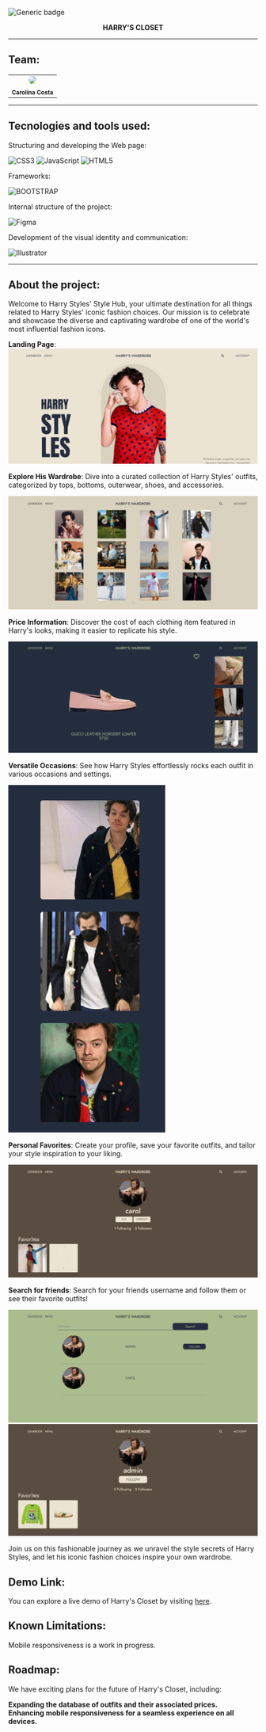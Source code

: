 ![Generic badge](https://img.shields.io/badge/status-in%20progress-827397)

<div align="center">
<b>HARRY'S CLOSET</b>
</div>

<hr>

## Team:

<table align="center">
    <tr>
        <td align="center">
            <img style="border-radius: 50%; width="100px;"" src="https://avatars.githubusercontent.com/u/115319284?s=400" width="100px;"><br>
            <sub>
            <b>Carolina Costa</br>
        </td>
    </tr>
</table>

<hr>

## Tecnologies and tools used:

Structuring and developing the Web page:

![CSS3](https://img.shields.io/badge/CSS3-1572B6?style=for-the-badge&logo=css3&logoColor=white)
![JavaScript](https://img.shields.io/badge/JavaScript-323330?style=for-the-badge&logo=javascript&logoColor=F7DF1E)
![HTML5](https://img.shields.io/badge/HTML5-E34F26?style=for-the-badge&logo=html5&logoColor=white)

Frameworks:

![BOOTSTRAP](https://img.shields.io/badge/Bootstrap-563D7C?style=for-the-badge&logo=bootstrap&logoColor=white)

Internal structure of the project:

![Figma](https://img.shields.io/badge/figma-%23F24E1E.svg?style=for-the-badge&logo=figma&logoColor=white)

Development of the visual identity and communication:

![Illustrator](https://img.shields.io/badge/Adobe%20Illustrator-FF9A00?style=for-the-badge&logo=adobe%20illustrator&logoColor=white)


<hr>

## About the project:

Welcome to Harry Styles' Style Hub, your ultimate destination for all things related to Harry Styles' iconic fashion choices. Our mission is to celebrate and showcase the diverse and captivating wardrobe of one of the world's most influential fashion icons.

<b>Landing Page</b>:
![image](assets/readMeFiles/landingPage.png)

<b>Explore His Wardrobe</b>: Dive into a curated collection of Harry Styles' outfits, categorized by tops, bottoms, outerwear, shoes, and accessories.

![image](assets/readMeFiles/lookbook.png)

<b>Price Information</b>: Discover the cost of each clothing item featured in Harry's looks, making it easier to replicate his style.

![outfit1each](assets/readMeFiles/outfitPage.png)

<b>Versatile Occasions</b>: See how Harry Styles effortlessly rocks each outfit in various occasions and settings.

![image](assets/readMeFiles/variousOcasions.png) 

<b>Personal Favorites</b>: Create your profile, save your favorite outfits, and tailor your style inspiration to your liking.

![image](assets/readMeFiles/userAccount.png)

<b>Search for friends</b>: Search for your friends username and follow them or see their favorite outfits!

![image](assets/readMeFiles/search.png)
![image](assets/readMeFiles/userPage.png)

Join us on this fashionable journey as we unravel the style secrets of Harry Styles, and let his iconic fashion choices inspire your own wardrobe.

## Demo Link:

You can explore a live demo of Harry's Closet by visiting [here](https://harrys-wardrobe.netlify.app/).

## Known Limitations:

Mobile responsiveness is a work in progress.

## Roadmap:

We have exciting plans for the future of Harry's Closet, including:

<b>Expanding the database of outfits and their associated prices.</b><br>
<b>Enhancing mobile responsiveness for a seamless experience on all devices.</b>
